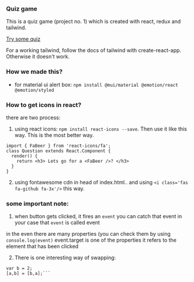 ### Quiz game

This is a quiz game (project no. 1) which is created with react, redux and tailwind.

[Try some quiz](https://ronyahmed1200.github.io/quiz-game/)

For a working tailwind, follow the docs of tailwind with create-react-app. Otherwise it doesn't work.

### How we made this?

- for material ui alert box: `npm install @mui/material @emotion/react @emotion/styled`

### How to get icons in react?

there are two process:

1. using react icons: `npm install react-icons --save`. Then use it like this way. This is the most better way.

```
import { FaBeer } from 'react-icons/fa';
class Question extends React.Component {
  render() {
    return <h3> Lets go for a <FaBeer />? </h3>
  }
}
```

2. using fontawesome cdn in head of index.html.. and using `<i class='fas fa-github fa-3x'/>` this way.

### some important note:

1. when button gets clicked, it fires an `event`
   you can catch that event
   in your case that `event` is called event

in the even there are many properties (you can check them by using `console.log(event)`
event.target is one of the properties
it refers to the element that has been clicked

2. There is one interesting way of swapping:

````var a = 1;
var b = 2;
[a,b] = [b,a];```
````
